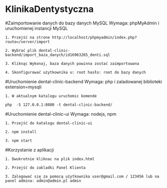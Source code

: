 # KlinikaDentystyczna

#Zaimportowanie danych do bazy danych MySQL
Wymaga: phpMyAdmin i uruchomienej instancji MySQL

`1. Przejść na strone http://localhost/phpmyadmin/index.php?route=/server/import `

`2. Wybrać plik dental-clinic-backend/import_baza_danych/id16963265_denti.sql`

`3. Kliknąc Wykonaj, baza danych powinna zostać zaimportowana`

`4. Skonfigurować użytkownika u: root hasło: root do bazy danych`



#Uruchomienie dental-clinic-backend
Wymaga: php i zaladowanej biblioteki extension=mysqli

`1. W aktualnym katalogu uruchomic komende `

`php  -S 127.0.0.1:8080 -t dental-clinic-backend/`


#Uruchomienie dental-clinic-ui
Wymaga: nodejs, npm

`1. Przejść do katalogu dental-clinic-ui`

`2. npm install`

`3. npm start`


#Korzystanie z aplikacji

`1. Dwukrotnie kliknac na plik index.html`

`2. Przejść do zakladki Panel Klienta`

`3. Zalogować się za pomocą użytkownika user@gmail.com / 123456 lub na panel admina: admin@admin.pl admin`